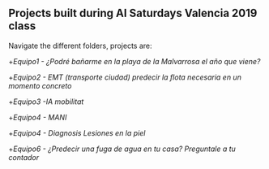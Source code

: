 ## Projects built during AI Saturdays Valencia 2019 class

Navigate the different folders, projects are:

+*Equipo1 - ¿Podré bañarme en la playa de la Malvarrosa el año que viene?*

+*Equipo2 - EMT (transporte ciudad) predecir la flota necesaria en un momento concreto*

+*Equipo3 -IA mobilitat*

+*Equipo4 - MANI*

+*Equipo4 - Diagnosis Lesiones en la piel*

+*Equipo6 - ¿Predecir una fuga de agua en tu casa? Preguntale a tu contador*

